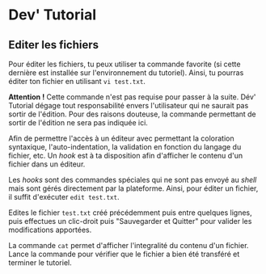 # Dev' Tutorial

## Editer les fichiers

Pour éditer les fichiers, tu peux utiliser ta commande favorite (si cette dernière est installée sur l'environnement du tutoriel).
Ainsi, tu pourras éditer ton fichier en utilisant `vi test.txt`.

**Attention !** Cette commande n'est pas requise pour passer à la suite.
Dév' Tutorial dégage tout responsabilité envers l'utilisateur qui ne saurait pas sortir de l'édition.
Pour des raisons douteuse, la commande permettant de sortir de l'édition ne sera pas indiquée ici.

Afin de permettre l'accès à un éditeur avec permettant la coloration syntaxique, l'auto-indentation, la validation en fonction du langage du fichier, etc. Un *hook* est à ta disposition afin d'afficher le contenu d'un fichier dans un éditeur.

Les *hooks* sont des commandes spéciales qui ne sont pas envoyé au *shell* mais sont gérés directement par la plateforme.
Ainsi, pour éditer un fichier, il suffit d'exécuter `edit test.txt`.

Edites le fichier `test.txt` créé précédemment puis entre quelques lignes, puis effectues un clic-droit puis "Sauvegarder et Quitter" pour valider les modifications apportées.

La commande `cat` permet d'afficher l'integralité du contenu d'un fichier.
Lance la commande pour vérifier que le fichier a bien été transféré et terminer le tutoriel.
